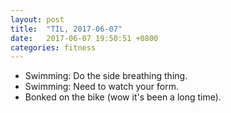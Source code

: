 ```yaml
---
layout: post
title:  "TIL, 2017-06-07"
date:   2017-06-07 19:50:51 +0800
categories: fitness
---
```


- Swimming: Do the side breathing thing.
- Swimming: Need to watch your form.
- Bonked on the bike (wow it's been a long time).
